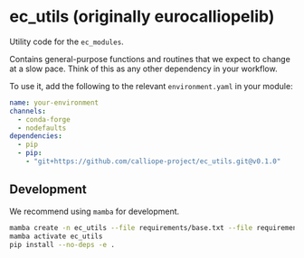 # ec_utils (originally eurocalliopelib)

Utility code for the `ec_modules`.

Contains general-purpose functions and routines that we expect to change at a slow pace. Think of this as any other dependency in your workflow.

To use it, add the following to the relevant `environment.yaml` in your module:

```yaml
name: your-environment
channels:
  - conda-forge
  - nodefaults
dependencies:
  - pip
  - pip:
    - "git+https://github.com/calliope-project/ec_utils.git@v0.1.0"
```

## Development

We recommend using `mamba` for development.

```bash
mamba create -n ec_utils --file requirements/base.txt --file requirements/geo.txt --file requirements/dev.txt
mamba activate ec_utils
pip install --no-deps -e .
```
